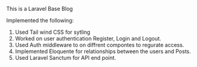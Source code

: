 This is a Laravel Base Blog 

Implemented the following: 

1. Used Tail wind CSS for sytling 
2. Worked on user authentication Register, Login and Logout. 
3. Used Auth middleware to on diffrent compontes to regurate access. 
4. Implemented Eloquente for relationships between the users and Posts. 
5. Used Laravel Sanctum for API end point. 
